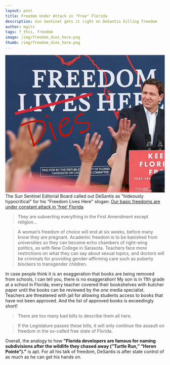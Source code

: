 ```yaml
---
layout: post
title: Freedom Under Attack in "Free" Florida
description: Sun Sentinel gets it right on DeSantis killing freedom
author: mgitz
tags: f_this, freedom
image: /img/freedom_dies_here.png
thumb: /img/freedom_dies_here.png
---
```


![Freedom dies here](/img/freedom_dies_here.png)
The Sun Sentinel Editorial Board called out DeSantis as "hideously hypocritical" for his "Freedom Lives Here" slogan: [Our basic freedoms are under constant attack in ‘free’ Florida](https://www.sun-sentinel.com/opinion/editorials/fl-op-edit-legislation-restricting-freedom-florida-20230311-jlvcg2i5dnds3azdcwx4ltfnmu-story.html)

> They are subverting everything in the First Amendment except religion...

> A woman’s freedom of choice will end at six weeks, before many know they are pregnant. Academic freedom is to be banished from universities so they can become echo chambers of right-wing politics, as with New College in Sarasota. Teachers face more restrictions on what they can say about sexual topics, and doctors will be criminals for providing gender-affirming care such as puberty blockers to transgender children.

In case people think it is an exaggeration that books are being removed from schools, I can tell you, there is no exaggeration! My son is in 11th grade at a school in Florida; every teacher covered their bookshelves with butcher paper until the books can be reviewed by the *one* media specialist. Teachers are threatened with jail for allowing students access to books that have not been approved. And the list of approved books is exceedingly short! 

> There are too many bad bills to describe them all here. 

> If the Legislature passes these bills, it will only continue the assault on freedom in the so-called free state of Florida. 

Overall, the analogy to how **"Florida developers are famous for naming subdivisions after the wildlife they chased away (”Turtle Run,” “Heron Pointe”)."** is apt. For all his talk of freedom, DeSantis is after state control of as much as he can get his hands on.
